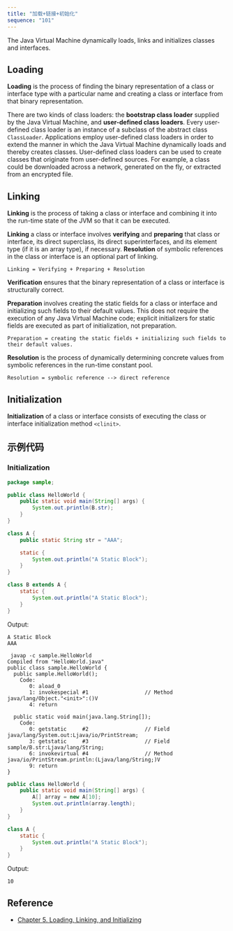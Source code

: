 ```yaml
---
title: "加载+链接+初始化"
sequence: "101"
---
```


The Java Virtual Machine dynamically loads, links and initializes classes and interfaces.


## Loading

**Loading** is the process of finding the binary representation of a class or interface type
with a particular name and creating a class or interface from that binary representation.

There are two kinds of class loaders:
the **bootstrap class loader** supplied by the Java Virtual Machine, and **user-defined class loaders**.
Every user-defined class loader is an instance of a subclass of the abstract class `ClassLoader`.
Applications employ user-defined class loaders in order to extend the manner
in which the Java Virtual Machine dynamically loads and thereby creates classes.
User-defined class loaders can be used to create classes that originate from user-defined sources.
For example, a class could be downloaded across a network, generated on the fly, or extracted from an encrypted file.

## Linking

**Linking** is the process of taking a class or interface and combining it into the run-time state of the JVM
so that it can be executed.

**Linking** a class or interface involves **verifying** and
**preparing** that class or interface, its direct superclass, its direct superinterfaces,
and its element type (if it is an array type), if necessary.
**Resolution** of symbolic references in the class or interface is an optional part of linking.

```text
Linking = Verifying + Preparing + Resolution
```

**Verification** ensures that the binary representation of a class or interface is structurally correct.

**Preparation** involves creating the static fields for a class or interface and
initializing such fields to their default values.
This does not require the execution of any Java Virtual Machine code;
explicit initializers for static fields are executed as part of initialization, not preparation.

```text
Preparation = creating the static fields + initializing such fields to their default values.
```

**Resolution** is the process of dynamically determining concrete values
from symbolic references in the run-time constant pool.

```text
Resolution = symbolic reference --> direct reference
```

## Initialization

**Initialization** of a class or interface consists of executing the class or interface initialization method `<clinit>`.

## 示例代码

### Initialization

```java
package sample;

public class HelloWorld {
    public static void main(String[] args) {
        System.out.println(B.str);
    }
}

class A {
    public static String str = "AAA";

    static {
        System.out.println("A Static Block");
    }
}

class B extends A {
    static {
        System.out.println("A Static Block");
    }
}
```

Output:

```text
A Static Block
AAA
```

```text
 javap -c sample.HelloWorld
Compiled from "HelloWorld.java"
public class sample.HelloWorld {
  public sample.HelloWorld();
    Code:
       0: aload_0
       1: invokespecial #1                  // Method java/lang/Object."<init>":()V
       4: return

  public static void main(java.lang.String[]);
    Code:
       0: getstatic     #2                  // Field java/lang/System.out:Ljava/io/PrintStream;
       3: getstatic     #3                  // Field sample/B.str:Ljava/lang/String;
       6: invokevirtual #4                  // Method java/io/PrintStream.println:(Ljava/lang/String;)V
       9: return
}
```

```java
public class HelloWorld {
    public static void main(String[] args) {
        A[] array = new A[10];
        System.out.println(array.length);
    }
}

class A {
    static {
        System.out.println("A Static Block");
    }
}
```

Output:

```text
10
```

## Reference

- [Chapter 5. Loading, Linking, and Initializing](https://docs.oracle.com/javase/specs/jvms/se8/html/jvms-5.html)
